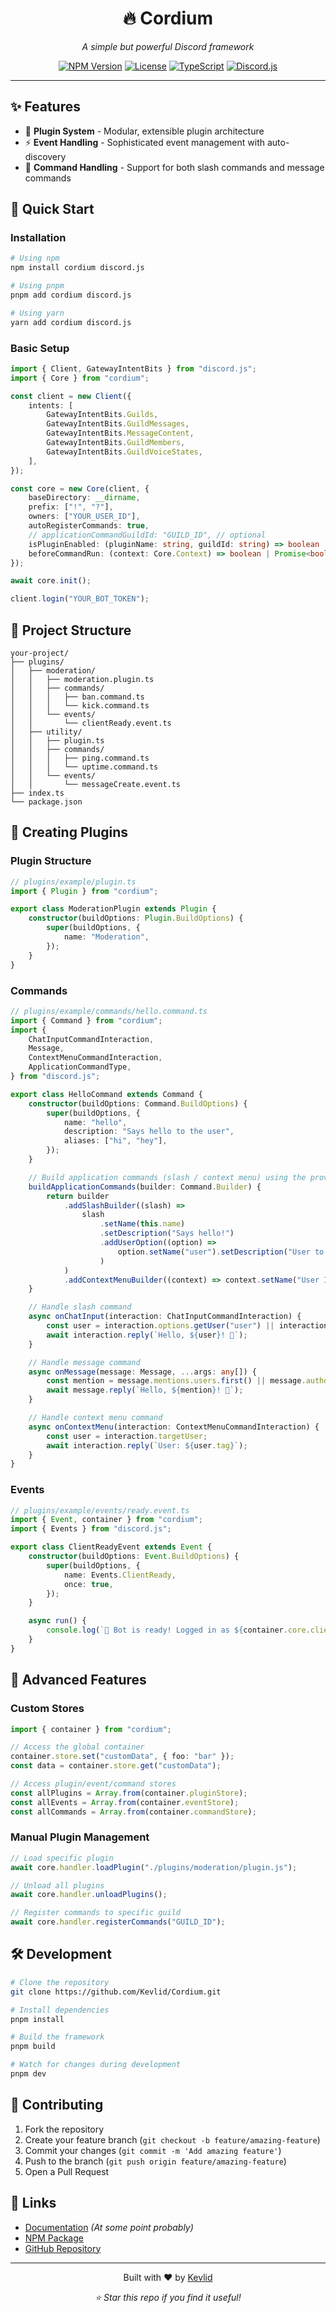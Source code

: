<div align="center">
  <h1>🔥 Cordium</h1>
  <p><em>A simple but powerful Discord framework</em></p>
  
  [![NPM Version](https://img.shields.io/npm/v/cordium?style=for-the-badge&color=blue)](https://www.npmjs.com/package/cordium)
  [![License](https://img.shields.io/npm/l/cordium?style=for-the-badge&color=green)](LICENSE)
  [![TypeScript](https://img.shields.io/badge/TypeScript-Ready-blue?style=for-the-badge&logo=typescript)](https://www.typescriptlang.org/)
  [![Discord.js](https://img.shields.io/badge/Discord.js-v14-5865F2?style=for-the-badge&logo=discord)](https://discord.js.org/)
</div>

---

## ✨ Features

-   🔌 **Plugin System** - Modular, extensible plugin architecture
-   ⚡ **Event Handling** - Sophisticated event management with auto-discovery
-   🎯 **Command Handling** - Support for both slash commands and message commands

## 🚀 Quick Start

### Installation

```bash
# Using npm
npm install cordium discord.js

# Using pnpm
pnpm add cordium discord.js

# Using yarn
yarn add cordium discord.js
```

### Basic Setup

```typescript
import { Client, GatewayIntentBits } from "discord.js";
import { Core } from "cordium";

const client = new Client({
    intents: [
        GatewayIntentBits.Guilds,
        GatewayIntentBits.GuildMessages,
        GatewayIntentBits.MessageContent,
        GatewayIntentBits.GuildMembers,
        GatewayIntentBits.GuildVoiceStates,
    ],
});

const core = new Core(client, {
    baseDirectory: __dirname,
    prefix: ["!", "?"],
    owners: ["YOUR_USER_ID"],
    autoRegisterCommands: true,
    // applicationCommandGuildId: "GUILD_ID", // optional
    isPluginEnabled: (pluginName: string, guildId: string) => boolean | Promise<boolean>,
    beforeCommandRun: (context: Core.Context) => boolean | Promise<boolean>,
});

await core.init();

client.login("YOUR_BOT_TOKEN");
```

## 📁 Project Structure

```
your-project/
├── plugins/
│   ├── moderation/
│   │   ├── moderation.plugin.ts
│   │   ├── commands/
│   │   │   ├── ban.command.ts
│   │   │   └── kick.command.ts
│   │   └── events/
│   │       └── clientReady.event.ts
│   ├── utility/
│   │   ├── plugin.ts
│   │   ├── commands/
│   │   │   ├── ping.command.ts
│   │   │   └── uptime.command.ts
│   │   └── events/
│   │       └── messageCreate.event.ts
├── index.ts
└── package.json
```

## 🔌 Creating Plugins

### Plugin Structure

```typescript
// plugins/example/plugin.ts
import { Plugin } from "cordium";

export class ModerationPlugin extends Plugin {
    constructor(buildOptions: Plugin.BuildOptions) {
        super(buildOptions, {
            name: "Moderation",
        });
    }
}
```

### Commands

```typescript
// plugins/example/commands/hello.command.ts
import { Command } from "cordium";
import {
    ChatInputCommandInteraction,
    Message,
    ContextMenuCommandInteraction,
    ApplicationCommandType,
} from "discord.js";

export class HelloCommand extends Command {
    constructor(buildOptions: Command.BuildOptions) {
        super(buildOptions, {
            name: "hello",
            description: "Says hello to the user",
            aliases: ["hi", "hey"],
        });
    }

    // Build application commands (slash / context menu) using the provided CommandBuilder
    buildApplicationCommands(builder: Command.Builder) {
        return builder
            .addSlashBuilder((slash) =>
                slash
                    .setName(this.name)
                    .setDescription("Says hello!")
                    .addUserOption((option) =>
                        option.setName("user").setDescription("User to greet").setRequired(false)
                    )
            )
            .addContextMenuBuilder((context) => context.setName("User Info").setType(ApplicationCommandType.User));
    }

    // Handle slash command
    async onChatInput(interaction: ChatInputCommandInteraction) {
        const user = interaction.options.getUser("user") || interaction.user;
        await interaction.reply(`Hello, ${user}! 👋`);
    }

    // Handle message command
    async onMessage(message: Message, ...args: any[]) {
        const mention = message.mentions.users.first() || message.author;
        await message.reply(`Hello, ${mention}! 👋`);
    }

    // Handle context menu command
    async onContextMenu(interaction: ContextMenuCommandInteraction) {
        const user = interaction.targetUser;
        await interaction.reply(`User: ${user.tag}`);
    }
}
```

### Events

```typescript
// plugins/example/events/ready.event.ts
import { Event, container } from "cordium";
import { Events } from "discord.js";

export class ClientReadyEvent extends Event {
    constructor(buildOptions: Event.BuildOptions) {
        super(buildOptions, {
            name: Events.ClientReady,
            once: true,
        });
    }

    async run() {
        console.log(`🚀 Bot is ready! Logged in as ${container.core.client.user?.tag}`);
    }
}
```

## 🎯 Advanced Features

### Custom Stores

```typescript
import { container } from "cordium";

// Access the global container
container.store.set("customData", { foo: "bar" });
const data = container.store.get("customData");

// Access plugin/event/command stores
const allPlugins = Array.from(container.pluginStore);
const allEvents = Array.from(container.eventStore);
const allCommands = Array.from(container.commandStore);
```

### Manual Plugin Management

```typescript
// Load specific plugin
await core.handler.loadPlugin("./plugins/moderation/plugin.js");

// Unload all plugins
await core.handler.unloadPlugins();

// Register commands to specific guild
await core.handler.registerCommands("GUILD_ID");
```

## 🛠️ Development

```bash
# Clone the repository
git clone https://github.com/Kevlid/Cordium.git

# Install dependencies
pnpm install

# Build the framework
pnpm build

# Watch for changes during development
pnpm dev
```

## 🤝 Contributing

1. Fork the repository
2. Create your feature branch (`git checkout -b feature/amazing-feature`)
3. Commit your changes (`git commit -m 'Add amazing feature'`)
4. Push to the branch (`git push origin feature/amazing-feature`)
5. Open a Pull Request

## 🔗 Links

-   [Documentation](https://github.com/Kevlid/Cordium) _(At some point probably)_
-   [NPM Package](https://www.npmjs.com/package/cordium)
-   [GitHub Repository](https://github.com/Kevlid/Cordium)

---

<div align="center">
  <p>Built with ❤️ by <a href="https://github.com/Kevlid">Kevlid</a></p>
  <p><em>⭐ Star this repo if you find it useful!</em></p>
</div>
